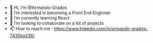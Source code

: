 - 👋 Hi, I’m @Armando-Grados
- 👀 I’m interested in becoming a Front End Enginner
- 🌱 I’m currently learning React
- 💞️ I’m looking to collaborate on a lot of projects
- 📫 How to reach me : https://www.linkedin.com/in/armando-grados-7435ba236/
